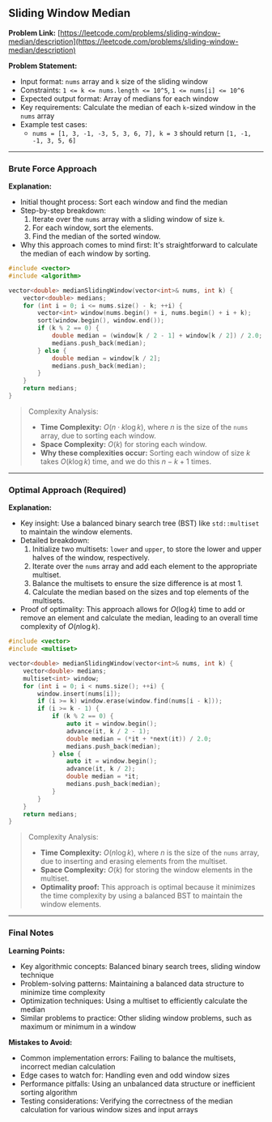 ## Sliding Window Median
**Problem Link:** [https://leetcode.com/problems/sliding-window-median/description](https://leetcode.com/problems/sliding-window-median/description)

**Problem Statement:**
- Input format: `nums` array and `k` size of the sliding window
- Constraints: `1 <= k <= nums.length <= 10^5`, `1 <= nums[i] <= 10^6`
- Expected output format: Array of medians for each window
- Key requirements: Calculate the median of each `k`-sized window in the `nums` array
- Example test cases:
  - `nums = [1, 3, -1, -3, 5, 3, 6, 7], k = 3` should return `[1, -1, -1, 3, 5, 6]`

---

### Brute Force Approach

**Explanation:**
- Initial thought process: Sort each window and find the median
- Step-by-step breakdown:
  1. Iterate over the `nums` array with a sliding window of size `k`.
  2. For each window, sort the elements.
  3. Find the median of the sorted window.
- Why this approach comes to mind first: It's straightforward to calculate the median of each window by sorting.

```cpp
#include <vector>
#include <algorithm>

vector<double> medianSlidingWindow(vector<int>& nums, int k) {
    vector<double> medians;
    for (int i = 0; i <= nums.size() - k; ++i) {
        vector<int> window(nums.begin() + i, nums.begin() + i + k);
        sort(window.begin(), window.end());
        if (k % 2 == 0) {
            double median = (window[k / 2 - 1] + window[k / 2]) / 2.0;
            medians.push_back(median);
        } else {
            double median = window[k / 2];
            medians.push_back(median);
        }
    }
    return medians;
}
```

> Complexity Analysis:
> - **Time Complexity:** $O(n \cdot k \log k)$, where $n$ is the size of the `nums` array, due to sorting each window.
> - **Space Complexity:** $O(k)$ for storing each window.
> - **Why these complexities occur:** Sorting each window of size $k$ takes $O(k \log k)$ time, and we do this $n - k + 1$ times.

---

### Optimal Approach (Required)

**Explanation:**
- Key insight: Use a balanced binary search tree (BST) like `std::multiset` to maintain the window elements.
- Detailed breakdown:
  1. Initialize two multisets: `lower` and `upper`, to store the lower and upper halves of the window, respectively.
  2. Iterate over the `nums` array and add each element to the appropriate multiset.
  3. Balance the multisets to ensure the size difference is at most 1.
  4. Calculate the median based on the sizes and top elements of the multisets.
- Proof of optimality: This approach allows for $O(\log k)$ time to add or remove an element and calculate the median, leading to an overall time complexity of $O(n \log k)$.

```cpp
#include <vector>
#include <multiset>

vector<double> medianSlidingWindow(vector<int>& nums, int k) {
    vector<double> medians;
    multiset<int> window;
    for (int i = 0; i < nums.size(); ++i) {
        window.insert(nums[i]);
        if (i >= k) window.erase(window.find(nums[i - k]));
        if (i >= k - 1) {
            if (k % 2 == 0) {
                auto it = window.begin();
                advance(it, k / 2 - 1);
                double median = (*it + *next(it)) / 2.0;
                medians.push_back(median);
            } else {
                auto it = window.begin();
                advance(it, k / 2);
                double median = *it;
                medians.push_back(median);
            }
        }
    }
    return medians;
}
```

> Complexity Analysis:
> - **Time Complexity:** $O(n \log k)$, where $n$ is the size of the `nums` array, due to inserting and erasing elements from the multiset.
> - **Space Complexity:** $O(k)$ for storing the window elements in the multiset.
> - **Optimality proof:** This approach is optimal because it minimizes the time complexity by using a balanced BST to maintain the window elements.

---

### Final Notes

**Learning Points:**
- Key algorithmic concepts: Balanced binary search trees, sliding window technique
- Problem-solving patterns: Maintaining a balanced data structure to minimize time complexity
- Optimization techniques: Using a multiset to efficiently calculate the median
- Similar problems to practice: Other sliding window problems, such as maximum or minimum in a window

**Mistakes to Avoid:**
- Common implementation errors: Failing to balance the multisets, incorrect median calculation
- Edge cases to watch for: Handling even and odd window sizes
- Performance pitfalls: Using an unbalanced data structure or inefficient sorting algorithm
- Testing considerations: Verifying the correctness of the median calculation for various window sizes and input arrays